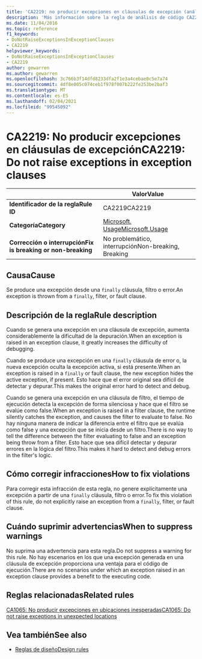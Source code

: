 ```yaml
---
title: 'CA2219: no producir excepciones en cláusulas de excepción (análisis de código)'
description: 'Más información sobre la regla de análisis de código CA2219: no generar excepciones en cláusulas de excepción'
ms.date: 11/04/2016
ms.topic: reference
f1_keywords:
- DoNotRaiseExceptionsInExceptionClauses
- CA2219
helpviewer_keywords:
- DoNotRaiseExceptionsInExceptionClauses
- CA2219
author: gewarren
ms.author: gewarren
ms.openlocfilehash: 3c766b3f14dfd8233dfa2f1e3a4cebae0c5e7a74
ms.sourcegitcommit: 4df8e005c074ceb1f978f007b222fe253be2baf3
ms.translationtype: MT
ms.contentlocale: es-ES
ms.lasthandoff: 02/04/2021
ms.locfileid: "99545092"
---
```

# <a name="ca2219-do-not-raise-exceptions-in-exception-clauses"></a><span data-ttu-id="05a57-103">CA2219: No producir excepciones en cláusulas de excepción</span><span class="sxs-lookup"><span data-stu-id="05a57-103">CA2219: Do not raise exceptions in exception clauses</span></span>

| | <span data-ttu-id="05a57-104">Valor</span><span class="sxs-lookup"><span data-stu-id="05a57-104">Value</span></span> |
|-|-|
| <span data-ttu-id="05a57-105">**Identificador de la regla**</span><span class="sxs-lookup"><span data-stu-id="05a57-105">**Rule ID**</span></span> |<span data-ttu-id="05a57-106">CA2219</span><span class="sxs-lookup"><span data-stu-id="05a57-106">CA2219</span></span>|
| <span data-ttu-id="05a57-107">**Categoría**</span><span class="sxs-lookup"><span data-stu-id="05a57-107">**Category**</span></span> |[<span data-ttu-id="05a57-108">Microsoft. Usage</span><span class="sxs-lookup"><span data-stu-id="05a57-108">Microsoft.Usage</span></span>](usage-warnings.md)|
| <span data-ttu-id="05a57-109">**Corrección o interrupción**</span><span class="sxs-lookup"><span data-stu-id="05a57-109">**Fix is breaking or non-breaking**</span></span> |<span data-ttu-id="05a57-110">No problemático, interrupción</span><span class="sxs-lookup"><span data-stu-id="05a57-110">Non-breaking, Breaking</span></span>|

## <a name="cause"></a><span data-ttu-id="05a57-111">Causa</span><span class="sxs-lookup"><span data-stu-id="05a57-111">Cause</span></span>

<span data-ttu-id="05a57-112">Se produce una excepción desde una `finally` cláusula, filtro o error.</span><span class="sxs-lookup"><span data-stu-id="05a57-112">An exception is thrown from a `finally`, filter, or fault clause.</span></span>

## <a name="rule-description"></a><span data-ttu-id="05a57-113">Descripción de la regla</span><span class="sxs-lookup"><span data-stu-id="05a57-113">Rule description</span></span>

<span data-ttu-id="05a57-114">Cuando se genera una excepción en una cláusula de excepción, aumenta considerablemente la dificultad de la depuración.</span><span class="sxs-lookup"><span data-stu-id="05a57-114">When an exception is raised in an exception clause, it greatly increases the difficulty of debugging.</span></span>

<span data-ttu-id="05a57-115">Cuando se produce una excepción en una `finally` cláusula de error o, la nueva excepción oculta la excepción activa, si está presente.</span><span class="sxs-lookup"><span data-stu-id="05a57-115">When an exception is raised in a `finally` or fault clause, the new exception hides the active exception, if present.</span></span> <span data-ttu-id="05a57-116">Esto hace que el error original sea difícil de detectar y depurar.</span><span class="sxs-lookup"><span data-stu-id="05a57-116">This makes the original error hard to detect and debug.</span></span>

<span data-ttu-id="05a57-117">Cuando se genera una excepción en una cláusula de filtro, el tiempo de ejecución detecta la excepción de forma silenciosa y hace que el filtro se evalúe como false.</span><span class="sxs-lookup"><span data-stu-id="05a57-117">When an exception is raised in a filter clause, the runtime silently catches the exception, and causes the filter to evaluate to false.</span></span> <span data-ttu-id="05a57-118">No hay ninguna manera de indicar la diferencia entre el filtro que se evalúa como false y una excepción que se inicia desde un filtro.</span><span class="sxs-lookup"><span data-stu-id="05a57-118">There is no way to tell the difference between the filter evaluating to false and an exception being throw from a filter.</span></span> <span data-ttu-id="05a57-119">Esto hace que sea difícil detectar y depurar errores en la lógica del filtro.</span><span class="sxs-lookup"><span data-stu-id="05a57-119">This makes it hard to detect and debug errors in the filter's logic.</span></span>

## <a name="how-to-fix-violations"></a><span data-ttu-id="05a57-120">Cómo corregir infracciones</span><span class="sxs-lookup"><span data-stu-id="05a57-120">How to fix violations</span></span>

<span data-ttu-id="05a57-121">Para corregir esta infracción de esta regla, no genere explícitamente una excepción a partir de una `finally` cláusula, filtro o error.</span><span class="sxs-lookup"><span data-stu-id="05a57-121">To fix this violation of this rule, do not explicitly raise an exception from a `finally`, filter, or fault clause.</span></span>

## <a name="when-to-suppress-warnings"></a><span data-ttu-id="05a57-122">Cuándo suprimir advertencias</span><span class="sxs-lookup"><span data-stu-id="05a57-122">When to suppress warnings</span></span>

<span data-ttu-id="05a57-123">No suprima una advertencia para esta regla.</span><span class="sxs-lookup"><span data-stu-id="05a57-123">Do not suppress a warning for this rule.</span></span> <span data-ttu-id="05a57-124">No hay escenarios en los que una excepción generada en una cláusula de excepción proporciona una ventaja para el código de ejecución.</span><span class="sxs-lookup"><span data-stu-id="05a57-124">There are no scenarios under which an exception raised in an exception clause provides a benefit to the executing code.</span></span>

## <a name="related-rules"></a><span data-ttu-id="05a57-125">Reglas relacionadas</span><span class="sxs-lookup"><span data-stu-id="05a57-125">Related rules</span></span>

[<span data-ttu-id="05a57-126">CA1065: No producir excepciones en ubicaciones inesperadas</span><span class="sxs-lookup"><span data-stu-id="05a57-126">CA1065: Do not raise exceptions in unexpected locations</span></span>](ca1065.md)

## <a name="see-also"></a><span data-ttu-id="05a57-127">Vea también</span><span class="sxs-lookup"><span data-stu-id="05a57-127">See also</span></span>

- [<span data-ttu-id="05a57-128">Reglas de diseño</span><span class="sxs-lookup"><span data-stu-id="05a57-128">Design rules</span></span>](design-warnings.md)
